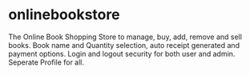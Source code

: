 # onlinebookstore
 The Online Book Shopping Store to manage, buy, add, remove and sell books. Book name and Quantity selection, auto receipt generated and payment options. Login and logout security for both user and admin. Seperate Profile for all.
